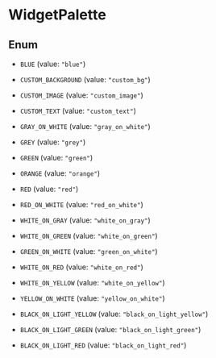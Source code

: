 # WidgetPalette

## Enum

- `BLUE` (value: `"blue"`)

- `CUSTOM_BACKGROUND` (value: `"custom_bg"`)

- `CUSTOM_IMAGE` (value: `"custom_image"`)

- `CUSTOM_TEXT` (value: `"custom_text"`)

- `GRAY_ON_WHITE` (value: `"gray_on_white"`)

- `GREY` (value: `"grey"`)

- `GREEN` (value: `"green"`)

- `ORANGE` (value: `"orange"`)

- `RED` (value: `"red"`)

- `RED_ON_WHITE` (value: `"red_on_white"`)

- `WHITE_ON_GRAY` (value: `"white_on_gray"`)

- `WHITE_ON_GREEN` (value: `"white_on_green"`)

- `GREEN_ON_WHITE` (value: `"green_on_white"`)

- `WHITE_ON_RED` (value: `"white_on_red"`)

- `WHITE_ON_YELLOW` (value: `"white_on_yellow"`)

- `YELLOW_ON_WHITE` (value: `"yellow_on_white"`)

- `BLACK_ON_LIGHT_YELLOW` (value: `"black_on_light_yellow"`)

- `BLACK_ON_LIGHT_GREEN` (value: `"black_on_light_green"`)

- `BLACK_ON_LIGHT_RED` (value: `"black_on_light_red"`)
